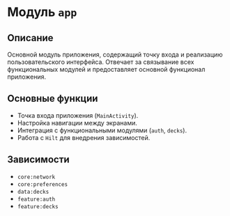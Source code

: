 # Модуль `app`

## Описание
Основной модуль приложения, содержащий точку входа и реализацию пользовательского интерфейса. Отвечает за связывание всех функциональных модулей и предоставляет основной функционал приложения.

## Основные функции
- Точка входа приложения (`MainActivity`).
- Настройка навигации между экранами.
- Интеграция с функциональными модулями (`auth`, `decks`).
- Работа с `Hilt` для внедрения зависимостей.

## Зависимости
- `core:network`
- `core:preferences`
- `data:decks`
- `feature:auth`
- `feature:decks`